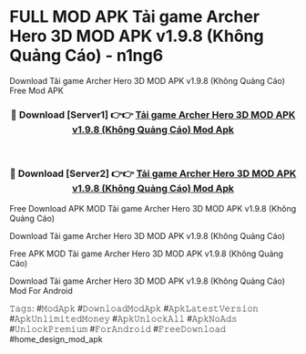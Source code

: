 # FULL MOD APK Tải game Archer Hero 3D MOD APK v1.9.8 (Không Quảng Cáo) - n1ng6
Download Tải game Archer Hero 3D MOD APK v1.9.8 (Không Quảng Cáo) Free Mod APK

<div align="center">
<h3>🔴 Download [Server1] 👉👉 <a href="https://apk-comot.site?title=Tải_game_Archer_Hero_3D_MOD_APK_v1.9.8_(Không_Quảng_Cáo)">Tải game Archer Hero 3D MOD APK v1.9.8 (Không Quảng Cáo) Mod Apk</a></h3><br>

<h3>🔴 Download [Server2] 👉👉 <a href="https://apk-comot.site?title=Tải_game_Archer_Hero_3D_MOD_APK_v1.9.8_(Không_Quảng_Cáo)">Tải game Archer Hero 3D MOD APK v1.9.8 (Không Quảng Cáo) Mod Apk</a></h3>
</div>


Free Download APK MOD Tải game Archer Hero 3D MOD APK v1.9.8 (Không Quảng Cáo)

Download Tải game Archer Hero 3D MOD APK v1.9.8 (Không Quảng Cáo) 

Free APK MOD Tải game Archer Hero 3D MOD APK v1.9.8 (Không Quảng Cáo) 

Download Tải game Archer Hero 3D MOD APK v1.9.8 (Không Quảng Cáo) Mod For Android

𝚃𝚊𝚐𝚜: #𝙼𝚘𝚍𝙰𝚙𝚔 #𝙳𝚘𝚠𝚗𝚕𝚘𝚊𝚍𝙼𝚘𝚍𝙰𝚙𝚔 #𝙰𝚙𝚔𝙻𝚊𝚝𝚎𝚜𝚝𝚅𝚎𝚛𝚜𝚒𝚘𝚗 #𝙰𝚙𝚔𝚄𝚗𝚕𝚒𝚖𝚒𝚝𝚎𝚍𝙼𝚘𝚗𝚎𝚢 #𝙰𝚙𝚔𝚄𝚗𝚕𝚘𝚌𝚔𝙰𝚕𝚕 #𝙰𝚙𝚔𝙽𝚘𝙰𝚍𝚜 #𝚄𝚗𝚕𝚘𝚌𝚔𝙿𝚛𝚎𝚖𝚒𝚞𝚖 #𝙵𝚘𝚛𝙰𝚗𝚍𝚛𝚘𝚒𝚍 #𝙵𝚛𝚎𝚎𝙳𝚘𝚠𝚗𝚕𝚘𝚊𝚍 #home_design_mod_apk